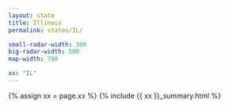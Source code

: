 ```yaml
---
layout: state
title: Illinois
permalink: states/IL/

small-radar-width: 300
big-radar-width: 500
map-width: 700

xx: "IL"
---
```


{% assign xx = page.xx %}
{% include {{ xx }}_summary.html %}